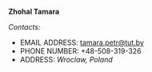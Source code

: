 **Zhohal Tamara**

*Contacts:*
* EMAIL ADDRESS: tamara.petr@tut.by
* PHONE NUMBER: +48-508-319-326
* ADDRESS: *Wroclaw, Poland*

